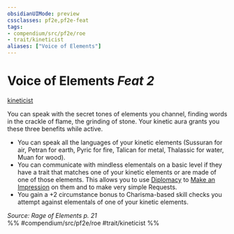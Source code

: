 ```yaml
---
obsidianUIMode: preview
cssclasses: pf2e,pf2e-feat
tags:
- compendium/src/pf2e/roe
- trait/kineticist
aliases: ["Voice of Elements"]
---
```

# Voice of Elements  *Feat 2*  
[kineticist](rules/traits/kineticist-roe.md "Kineticist Class Trait")  


You can speak with the secret tones of elements you channel, finding words in the crackle of flame, the grinding of stone. Your kinetic aura grants you these three benefits while active.

- You can speak all the languages of your kinetic elements (Sussuran for air, Petran for earth, Pyric for fire, Talican for metal, Thalassic for water, Muan for wood).
- You can communicate with mindless elementals on a basic level if they have a trait that matches one of your kinetic elements or are made of one of those elements. This allows you to use [Diplomacy](compendium/skills.md#Diplomacy) to [Make an Impression](rules/actions/make-an-impression.md) on them and to make very simple Requests.
- You gain a +2 circumstance bonus to Charisma-based skill checks you attempt against elementals of one of your kinetic elements.

*Source: Rage of Elements p. 21*  
%% #compendium/src/pf2e/roe #trait/kineticist %%